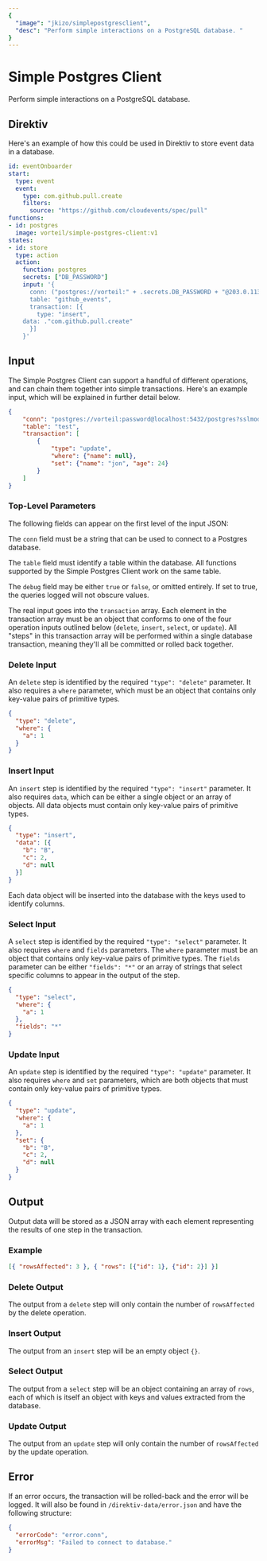 ```yaml
---
{
  "image": "jkizo/simplepostgresclient",
  "desc": "Perform simple interactions on a PostgreSQL database. "
}
---
```

# Simple Postgres Client

Perform simple interactions on a PostgreSQL database. 

## Direktiv 

Here's an example of how this could be used in Direktiv to store event data in a database.

```yaml
id: eventOnboarder
start:
  type: event
  event: 
    type: com.github.pull.create
    filters:
      source: "https://github.com/cloudevents/spec/pull"
functions:
- id: postgres
  image: vorteil/simple-postgres-client:v1
states:
- id: store
  type: action
  action:
    function: postgres
    secrets: ["DB_PASSWORD"]
    input: '{
      conn: ("postgres://vorteil:" + .secrets.DB_PASSWORD + "@203.0.113.5:5432/github_events_db"),
      table: "github_events",
      transaction: [{
        type: "insert",
	data: ."com.github.pull.create"
      }]
    }'
```

## Input 

The Simple Postgres Client can support a handful of different operations, and can chain them together into simple transactions. Here's an example input, which will be explained in further detail below.

```json
{
    "conn": "postgres://vorteil:password@localhost:5432/postgres?sslmode=disable",
    "table": "test",
    "transaction": [
        {
            "type": "update",
            "where": {"name": null},
            "set": {"name": "jon", "age": 24}
        }
    ]
}
```

### Top-Level Parameters

The following fields can appear on the first level of the input JSON:

The `conn` field must be a string that can be used to connect to a Postgres database. 

The `table` field must identify a table within the database. All functions supported by the Simple Postgres Client work on the same table. 

The `debug` field may be either `true` or `false`, or omitted entirely. If set to true, the queries logged will not obscure values.

The real input goes into the `transaction` array. Each element in the transaction array must be an object that conforms to one of the four operation inputs outlined below (`delete`, `insert`, `select`, or `update`). All "steps" in this transaction array will be performed within a single database transaction, meaning they'll all be committed or rolled back together.

### Delete Input 

An `delete` step is identified by the required `"type": "delete"` parameter. It also requires a `where` parameter, which must be an object that contains only key-value pairs of primitive types. 

```json 
{
  "type": "delete",
  "where": {
    "a": 1
  }
}
```

### Insert Input 

An `insert` step is identified by the required `"type": "insert"` parameter. It also requires `data`, which can be either a single object or an array of objects. All data objects must contain only key-value pairs of primitive types. 

```json 
{
  "type": "insert",
  "data": [{
    "b": "B",
    "c": 2,
    "d": null
  }]
}
```

Each data object will be inserted into the database with the keys used to identify columns.

### Select Input 

A `select` step is identified by the required `"type": "select"` parameter. It also requires `where` and `fields` parameters. The `where` parameter must be an object that contains only key-value pairs of primitive types. The `fields` parameter can be either `"fields": "*"` or an array of strings that select specific columns to appear in the output of the step.

```json 
{
  "type": "select",
  "where": {
    "a": 1
  },
  "fields": "*"
}
```

### Update Input

An `update` step is identified by the required `"type": "update"` parameter. It also requires `where` and `set` parameters, which are both objects that must contain only key-value pairs of primitive types. 

```json 
{
  "type": "update",
  "where": {
    "a": 1
  },
  "set": {
    "b": "B",
    "c": 2,
    "d": null
  }
}
```

## Output

Output data will be stored as a JSON array with each element representing the results of one step in the transaction. 

### Example

```json
[{ "rowsAffected": 3 }, { "rows": [{"id": 1}, {"id": 2}] }]
```

### Delete Output

The output from a `delete` step will only contain the number of `rowsAffected` by the delete operation.

### Insert Output

The output from an `insert` step will be an empty object `{}`.

### Select Output

The output from a `select` step will be an object containing an array of `rows`, each of which is itself an object with keys and values extracted from the database.

### Update Output

The output from an `update` step will only contain the number of `rowsAffected` by the update operation.

## Error 

If an error occurs, the transaction will be rolled-back and the error will be logged. It will also be found in `/direktiv-data/error.json` and have the following structure:

```json
{
  "errorCode": "error.conn",
  "errorMsg": "Failed to connect to database."
}
```